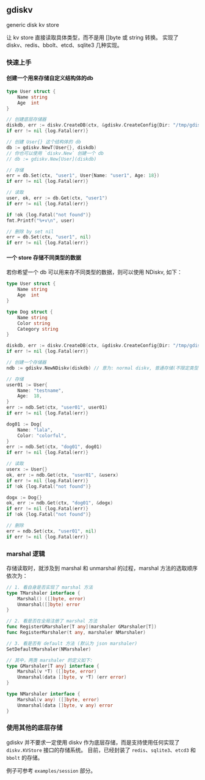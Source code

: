 ## gdiskv

generic disk kv store

让 kv store 直接读取具体类型，而不是用 []byte 或 string 转换。
实现了 diskv、redis、bbolt、etcd、sqlite3 几种实现。

### 快速上手

#### 创建一个用来存储自定义结构体的db

```go
type User struct {
    Name string
    Age  int
}

// 创建底层存储器
diskdb, err := diskv.CreateDB(ctx, &gdiskv.CreateConfig{Dir: "/tmp/gdiskv", KeysLen: 100, MaxLen:  64})
if err != nil {log.Fatal(err)}

// 创建 User{} 这个结构体的 db
db := gdiskv.NewT(User{}, diskdb)
// 你也可以使用 `diskv.New` 创建一个 db
// db := gdiskv.New[User](diskdb)

// 存储
err = db.Set(ctx, "user1", User{Name: "user1", Age: 18})
if err != nil {log.Fatal(err)}

// 读取
user, ok, err := db.Get(ctx, "user1")
if err != nil {log.Fatal(err)}

if !ok {log.Fatal("not found")}
fmt.Printf("%+v\n", user)

// 删除 by set nil
err = db.Set(ctx, "user1", nil)
if err != nil {log.Fatal(err)}
```

#### 一个 store 存储不同类型的数据

若你希望一个 db 可以用来存不同类型的数据，则可以使用 NDiskv, 如下：

```go
type User struct {
    Name string
    Age  int
}

type Dog struct {
    Name string
    Color string
    Category string
}

diskdb, err := diskv.CreateDB(ctx, &gdiskv.CreateConfig{Dir: "/tmp/gdiskv", KeysLen: 100, MaxLen:  64})
if err != nil {log.Fatal(err)}

// 创建一个存储器
ndb := gdiskv.NewNDiskv(diskdb) // 意为: normal diskv, 普通存储(不限定类型)

// 存储
user01 := User{
    Name: "testname",
    Age:  18,
}
err := ndb.Set(ctx, "user01", user01)
if err != nil {log.Fatal(err)}

dog01 := Dog{
    Name: "lala",
    Color: "colorful",
}
err := ndb.Set(ctx, "dog01", dog01)
if err != nil {log.Fatal(err)}

// 读取
userx := User{}
ok, err := ndb.Get(ctx, "user01", &userx)
if err != nil {log.Fatal(err)}
if !ok {log.Fatal("not found")}

dogx := Dog{}
ok, err := ndb.Get(ctx, "dog01", &dogx)
if err != nil {log.Fatal(err)}
if !ok {log.Fatal("not found")}

// 删除
err = ndb.Set(ctx, "user01", nil)
if err != nil {log.Fatal(err)}

```

### marshal 逻辑

存储读取时，就涉及到 marshal 和 unmarshal 的过程，marshal 方法的选取顺序依次为：

```go
// 1. 看自身是否实现了 marshal 方法
type TMarshaler interface {
	Marshal() ([]byte, error)
	Unmarshal([]byte) error
}

// 2. 看是否在全局注册了 marshal 方法
func RegisterGMarshaler[T any](marshaler GMarshaler[T])
func RegisterMarshaler(t any, marshaler NMarshaler)

// 3. 看是否有 default 方法 (默认为 json marshaler)
SetDefaultMarshaler(NMarshaler)

// 其中，两类 marshaler 的定义如下:
type GMarshaler[T any] interface {
    Marshal(v *T) ([]byte, error)
    Unmarshal(data []byte, v *T) (err error)
}

type NMarshaler interface {
    Marshal(v any) ([]byte, error)
    Unmarshal(data []byte, v any) error
}

```

### 使用其他的底层存储

gdiskv 并不要求一定使用 diskv 作为底层存储，而是支持使用任何实现了 `diskv.KVStore` 接口的存储系统。
目前，已经封装了 `redis`、`sqlite3`、`etcd3` 和 `bbolt` 的存储。

例子可参考 `examples/session` 部分。

